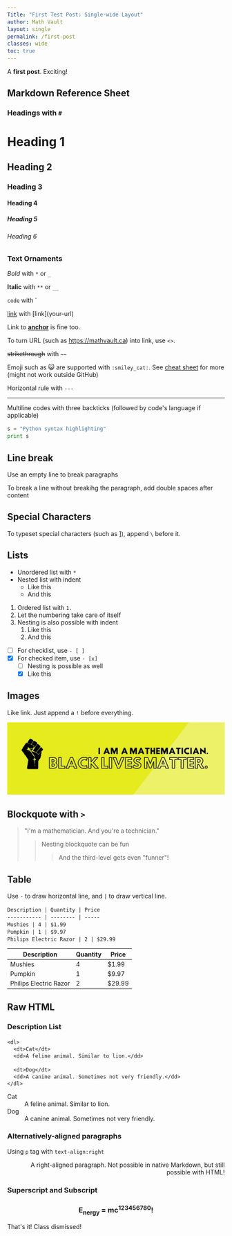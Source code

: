 ```yaml
---
Title: "First Test Post: Single-wide Layout"
author: Math Vault
layout: single
permalink: /first-post
classes: wide
toc: true
---
```


A **first post**. Exciting!

## Markdown Reference Sheet

### Headings with `#`

# Heading 1
## Heading 2
### Heading 3
#### Heading 4
##### Heading 5
###### Heading 6

### Text Ornaments

*Bold* with `*` or `_`

**Italic** with `**` or `__`

`code` with `

[link](https://mathvault.ca) with \[link\](your-url)

Link to [**anchor**](#text-ornaments) is fine too.

To turn URL (such as <https://mathvault.ca>) into link, use `<>`.

~~strikethrough~~ with `~~`

Emoji such as :smiley_cat: are supported with `:smiley_cat:`. See [cheat sheet](https://github.com/ikatyang/emoji-cheat-sheet/blob/master/README.md) for more (might not work outside GitHub)

Horizontal rule with `---`

---

Multiline codes with three backticks (followed by code's language if applicable)

```python
s = "Python syntax highlighting"
print s
```

## Line break

Use an empty line to break paragraphs

To break a line without breakihg the paragraph, add double spaces after content

## Special Characters

To typeset special characters (such as \]), append `\` before it.

## Lists

* Unordered list with `* `
* Nested list with indent
  * Like this
  * And this

1. Ordered list with `1. `
1. Let the numbering take care of itself
1. Nesting is also possible with indent
   1. Like this
   1. And this
   
- [ ] For checklist, use `- [ ]`
- [x] For checked item, use `- [x]`
  - [ ] Nesting is possible as well
  - [x] Like this
   
## Images

Like link. Just append a `!` before everything.

![Mathematician](BLM.jpg)

## Blockquote with `> `

> "I'm a mathematician. And you're a technician."
> > Nesting blockquote can be fun
> > > And the third-level gets even "funner"!

## Table

Use `-` to draw horizontal line, and `|` to draw vertical line.

`Description | Quantity | Price`   
`----------- | -------- | -----`   
`Mushies | 4 | $1.99`  
`Pumpkin | 1 | $9.97`  
`Philips Electric Razor | 2 | $29.99`

Description | Quantity | Price
----------- | -------- | -----
Mushies | 4 | $1.99
Pumpkin | 1 | $9.97
Philips Electric Razor | 2 | $29.99 

## Raw HTML

### Description List

```
<dl>
  <dt>Cat</dt>
  <dd>A feline animal. Similar to lion.</dd>

  <dt>Dog</dt>
  <dd>A canine animal. Sometimes not very friendly.</dd>
</dl>
```

<dl>
  <dt>Cat</dt>
  <dd>A feline animal. Similar to lion.</dd>

  <dt>Dog</dt>
  <dd>A canine animal. Sometimes not very friendly.</dd>
</dl>

### Alternatively-aligned paragraphs

Using `p` tag with `text-align:right`

<p style="text-align:right;">A right-aligned paragraph. Not possible in native Markdown, but still possible with HTML!</p>

### Superscript and Subscript

<h3 style="text-align:center;">E<sub>nergy</sub> = mc<sup>123456780</sup>!</h3>

That's it! Class dismissed!


